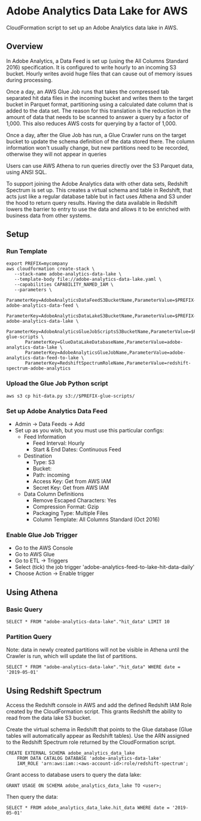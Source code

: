 # Adobe Analytics Data Lake for AWS

CloudFormation script to set up an Adobe Analytics data lake in AWS.

## Overview

In Adobe Analytics, a Data Feed is set up (using the All Columns Standard 2016)
specification.  It is configured to write hourly to an incoming S3 bucket.
Hourly writes avoid huge files that can cause out of memory issues during
processing.

Once a day, an AWS Glue Job runs that takes the compressed tab separated hit
data files in the incoming bucket and writes them to the target bucket in
Parquet format, partitioning using a calculated date column that is added to the
data set.  The reason for this translation is the reduction in the amount of
data that needs to be scanned to answer a query by a factor of 1,000.  This also
reduces AWS costs for querying by a factor of 1,000.

Once a day, after the Glue Job has run, a Glue Crawler runs on the target bucket
to update the schema definition of the data stored there.  The column
information won't usually change, but new partitions need to be recorded,
otherwise they will not appear in queries

Users can use AWS Athena to run queries directly over the S3 Parquet data, using
ANSI SQL.

To support joining the Adobe Analytics data with other data sets, Redshift
Spectrum is set up.  This creates a virtual schema and table in Redshift, that
acts just like a regular database table but in fact uses Athena and S3 under the
hood to return query results.  Having the data available in Redshift lowers the
barrier to entry to use the data and allows it to be enriched with business data
from other systems.

## Setup

### Run Template

    export PREFIX=mycompany
    aws cloudformation create-stack \
       --stack-name adobe-analytics-data-lake \
       --template-body file://adobe-analytics-data-lake.yaml \
       --capabilities CAPABILITY_NAMED_IAM \
       --parameters \
           ParameterKey=AdobeAnalyticsDataFeedS3BucketName,ParameterValue=$PREFIX-adobe-analytics-data-feed \
           ParameterKey=AdobeAnalyticsDataLakeS3BucketName,ParameterValue=$PREFIX-adobe-analytics-data-lake \
           ParameterKey=AdobeAnalyticsGlueJobScriptsS3BucketName,ParameterValue=$PREFIX-glue-scripts \
           ParameterKey=GlueDataLakeDatabaseName,ParameterValue=adobe-analytics-data-lake \
           ParameterKey=AdobeAnalyticsGlueJobName,ParameterValue=adobe-analytics-data-feed-to-lake \
           ParameterKey=RedshiftSpectrumRoleName,ParameterValue=redshift-spectrum-adobe-analytics

### Upload the Glue Job Python script

    aws s3 cp hit-data.py s3://$PREFIX-glue-scripts/

### Set up Adobe Analytics Data Feed

* Admin -> Data Feeds -> Add
* Set up as you wish, but you must use this particular configs:
    * Feed Information
        * Feed Interval: Hourly
        * Start & End Dates: Continuous Feed
    * Destination
        * Type: S3
        * Bucket: <bucket-name>
        * Path: incoming
        * Access Key: Get from AWS IAM
       * Secret Key: Get from AWS IAM
    * Data Column Definitions
        * Remove Escaped Characters: Yes
        * Compression Format: Gzip
        * Packaging Type: Multiple Files
        * Column Template: All Columns Standard (Oct 2016)

### Enable Glue Job Trigger

* Go to the AWS Console
* Go to AWS Glue
* Go to ETL -> Triggers
* Select (tick) the job trigger 'adobe-analytics-feed-to-lake-hit-data-daily'
* Choose Action -> Enable trigger

## Using Athena

### Basic Query

    SELECT * FROM "adobe-analytics-data-lake"."hit_data" LIMIT 10

### Partition Query

Note: data in newly created partitions will not be visible in Athena until the Crawler 
is run, which will update the list of partitions.

    SELECT * FROM "adobe-analytics-data-lake"."hit_data" WHERE date = '2019-05-01'

## Using Redshift Spectrum

Access the Redshift console in AWS and add the defined Redshift IAM Role created by
the CloudFormation script.  This grants Redshift the ability to read from the data
lake S3 bucket.

Create the virtual schema in Redshift that points to the Glue database (Glue tables will
automatically appear as Redshift tables).  Use the ARN assigned to the Redshift Spectrum
role returned by the CloudFormation script.

    CREATE EXTERNAL SCHEMA adobe_analytics_data_lake
        FROM DATA CATALOG DATABASE 'adobe-analytics-data-lake' 
        IAM_ROLE 'arn:aws:iam::<aws-account-id>:role/redshift-spectrum';
 
Grant access to database users to query the data lake:

    GRANT USAGE ON SCHEMA adobe_analytics_data_lake TO <user>;

Then query the data:

    SELECT * FROM adobe_analytics_data_lake.hit_data WHERE date = '2019-05-01'

